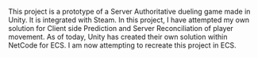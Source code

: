 This project is a prototype of a Server Authoritative dueling game made in Unity.  It is integrated with Steam.  In this project, I have attempted my own solution for Client side Prediction and Server Reconciliation of player movement.  As of today, Unity has created their own solution within NetCode for ECS.  I am now attempting to recreate this project in ECS.
